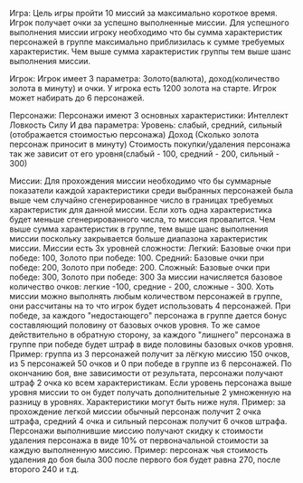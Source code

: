 Игра:
Цель игры пройти 10 миссий за максимально короткое время.
Игрок получает очки за успешно выполненные миссии.
Для успешного выполнения миссии игроку необходимо что бы сумма характеристик персонажей в группе максимально приблизилась к сумме требуемых характеристик.
Чем выше сумма характеристик группы тем выше шанс выполнения миссии.

Игрок:
Игрок имеет 3 параметра: Золото(валюта), доход(количество золота в минуту) и очки.
У игрока есть 1200 золота на старте.
Игрок может набирать до 6 персонажей.

Персонажи:
Персонажи имеют 3 основных характеристики:
Интеллект
Ловкость
Силу
И два параметра:
Уровень: слабый, средний, сильный (отображается стоимостью персонажа)
Доход (Сколько золота персонаж приносит в минуту)
Стоимость покупки/удаления персонажа так же зависит от его уровня(слабый - 100, средний - 200, сильный - 300)

Миссии:
Для прохождения миссии необходимо что бы суммарные показатели каждой характеристики среди выбранных персонажей была выше чем случайно сгенерированное число в границах требуемых характеристик для данной миссии.
Если хоть одна характеристика будет меньше сгенерированного числа, то миссия провалится.
Чем выше сумма характеристик в группе, тем выше шанс выполнения миссии поскольку закрывается больше диапазона характеристик миссии.
Миссии есть 3х уровней сложности:
Легкий:
Базовые очки при победе: 100,
Золото при победе: 100.
Средний:
Базовые очки при победе: 200,
Золото при победе: 200.
Сложный:
Базовые очки при победе: 300,
Золото при победе: 300
За миссии начисляется базовое количество очков: легкие -100, средние - 200, сложные - 300.
Хоть миссии можно выполнять любым количеством персонажей в группе, они рассчитаны на то что игрок будет использовать 4 персонажей. При победе, за каждого "недостающего" персонажа в группе дается бонус составляющий половину от базовых очков уровня. То же самое действительно в обратную сторону, за каждого "лишнего" персонажа в группе при победе будет штраф в виде половины базовых очков уровня.
Пример: группа из 3 персонажей получит за лёгкую миссию 150 очков, из 5 персонажей 50 очков и 0 при победе в группе из 6 персонажей.
По окончанию боя, вне зависимости от результата, персонажи получают штраф 2 очка ко всем характеристикам.
Если уровень персонажа выше уровня миссии то он будет получать дополнительные 2 умноженную на разницу в уровнях. Характеристики могут быть ниже нуля.
Пример: за прохождение легкой миссии обычный персонаж получит 2 очка штрафа, средний 4 очка и сильный персонаж получит 6 очков штрафа.
Персонажи выполнившие миссию получают скидку к стоимости удаления персонажа в виде 10% от первоначальной стоимости за каждую выполненную миссию.
Пример: персонаж чья стоимость удаления до боя была 300 после первого боя будет равна 270, после второго 240 и т.д.